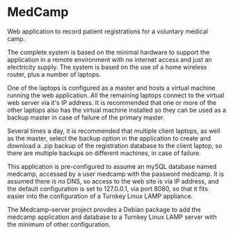 # MedCamp
Web application to record patient registrations for a voluntary medical camp.

The complete system is based on the minimal hardware to support the application in a remote environment with no internet access and just an electricity supply. The system is based on the use of a home wireless router, plus a number of laptops.

One of the laptops is configured as a master and hosts a virtual machine running the web application. All the remaining laptops connect to the virtual web server via it's IP address. It is recommended that  one or more of the other laptops also has the virtual machine installed so they can be used as a backup master in case of failure of the primary master.

Several times a day, it is recommended that multiple client laptops, as well as the master, select the backup option in the application to create and download a .zip backup of the registration database to the client laptop, so there are multiple backups on different machines, in case of failure.

This application is pre-configured to assume an mySQL database named medcamp, accessed by a user medcamp with the password medcamp. It is assumed there is no DNS, so access to the web site is via IP address, and the default configuration is set to 127.0.0.1, via port 8080, so that it fits easier into the configuration of a Turnkey Linux LAMP appliance.

The Medcamp-server project provdes a Debian package to add the medcamp application and database to a Turnkey Linux LAMP server with the minimum of other configuration.
